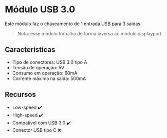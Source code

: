# Módulo USB 3.0

Este módulo faz o chaveamento de 1 entrada USB para 3 saídas.

> Nota: esse módulo trabalha de forma inversa ao módulo displayport

## Características

- Tipo de conectores: USB 3.0 tipo A
- Tensão de operação: 5V
- Consumo em operação: 60mA
- Corrente máxima na saída: 500mA

## Recursos

- Low-speed ✔️
- High-speed ✔️
- Compatível com USB 3.0 ✔️
- Conector USB tipo C ❌
